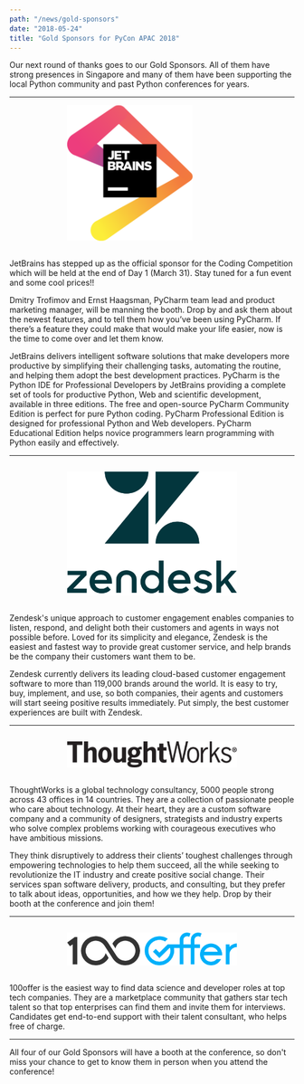 ```yaml
---
path: "/news/gold-sponsors"
date: "2018-05-24"
title: "Gold Sponsors for PyCon APAC 2018"
---
```


Our next round of thanks goes to our Gold Sponsors. All of them have strong
presences in Singapore and many of them have been supporting the local Python
community and past Python conferences for years.

<hr />

<div style="margin-bottom: 2em; max-width: 300px; margin-left: auto; margin-right: auto;"><a href="https://jetbrains.com"><img src="images/sponsor-jetbrains.png" /></a></div>

JetBrains has stepped up as the official sponsor for the Coding Competition
which will be held at the end of Day 1 (March 31). Stay tuned for a fun event
and some cool prices!!

Dmitry Trofimov and Ernst Haagsman, PyCharm team lead and product marketing
manager, will be manning the booth. Drop by and ask them about the newest
features, and to tell them how you’ve been using PyCharm. If there’s a feature
they could make that would make your life easier, now is the time to come over
and let them know.

JetBrains delivers intelligent software solutions that make developers
more productive by simplifying their challenging tasks, automating the
routine, and helping them adopt the best development practices.
PyCharm is the Python IDE for Professional Developers by JetBrains
providing a complete set of tools for productive Python, Web and
scientific development, available in three editions. The free and
open-source PyCharm Community Edition is perfect for pure Python
coding. PyCharm Professional Edition is designed for professional
Python and Web developers. PyCharm Educational Edition helps novice
programmers learn programming with Python easily and effectively.

<hr />

<div style="margin-top: 2em; margin-bottom: 2em; max-width: 300px; margin-left: auto; margin-right: auto;"><a href="https://zendesk.com"><img src="images/sponsor-zendesk.png" /></a></div>

Zendesk's unique approach to customer engagement enables companies to
listen, respond, and delight both their customers and agents in ways
not possible before. Loved for its simplicity and elegance, Zendesk is
the easiest and fastest way to provide great customer service, and
help brands be the company their customers want them to be.

Zendesk currently delivers its leading cloud-based customer engagement
software to more than 119,000 brands around the world. It is easy to
try, buy, implement, and use, so both companies, their agents and
customers will start seeing positive results immediately. Put simply,
the best customer experiences are built with Zendesk.

<hr />

<div style="margin-top: 2em; margin-bottom: 2em; max-width: 300px; margin-left: auto; margin-right: auto;"><a href="https://thoughtworks.com"><img src="images/sponsor-thoughtworks.png" /></a></div>

ThoughtWorks is a global technology consultancy, 5000 people strong
across 43 offices in 14 countries. They are a collection of passionate
people who care about technology. At their heart, they are a custom
software company and a community of designers, strategists and
industry experts who solve complex problems working with courageous
executives who have ambitious missions.

They think disruptively to address their clients’ toughest challenges
through empowering technologies to help them succeed, all the while
seeking to revolutionize the IT industry and create positive social
change. Their services span software delivery, products, and consulting,
but they prefer to talk about ideas, opportunities, and how we they help.
Drop by their booth at the conference and join them!

<hr />

<div style="margin-top: 2em; margin-bottom: 2em; max-width: 300px; margin-left: auto; margin-right: auto;"><a href="https://100offer.com"><img src="images/sponsor-100offer.png" /></a></div>

100offer is the easiest way to find data science and developer roles
at top tech companies. They are a marketplace community that gathers
star tech talent so that top enterprises can find them and invite them
for interviews. Candidates get end-to-end support with their talent
consultant, who helps free of charge.

<hr />

All four of our Gold Sponsors will have a booth at the conference, so
don't miss your chance to get to know them in person when you attend the
conference!
